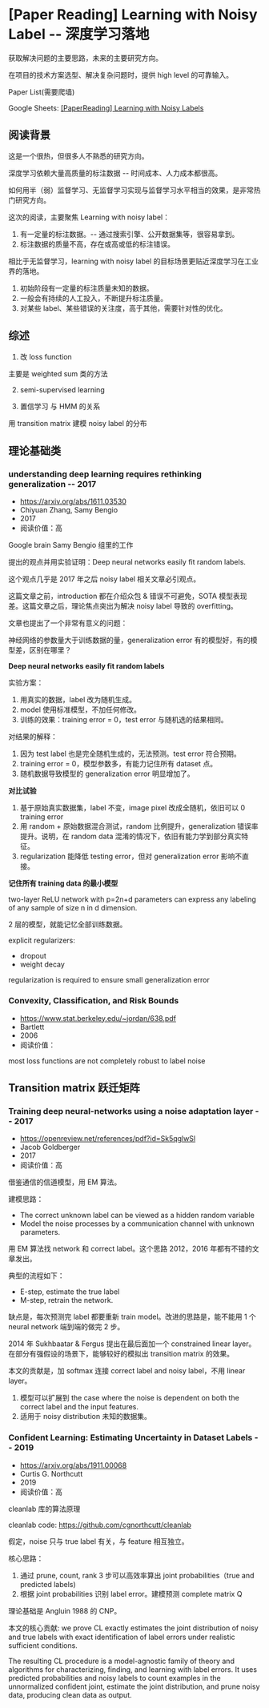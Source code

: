 # [Paper Reading] Learning with Noisy Label -- 深度学习落地

获取解决问题的主要思路，未来的主要研究方向。

在项目的技术方案选型、解决复杂问题时，提供 high level 的可靠输入。

Paper List(需要爬墙)

Google Sheets: [[PaperReading] Learning with Noisy Labels](https://docs.google.com/spreadsheets/d/130oiMLRnYHE0YFmULx_SMrHxc3i2CxtGbdxayt4avDc/edit#gid=0)


## 阅读背景

这是一个很热，但很多人不熟悉的研究方向。

深度学习依赖大量高质量的标注数据 -- 时间成本、人力成本都很高。

如何用半（弱）监督学习、无监督学习实现与监督学习水平相当的效果，是非常热门研究方向。

这次的阅读，主要聚焦 Learning with noisy label：

1. 有一定量的标注数据。-- 通过搜索引擎、公开数据集等，很容易拿到。
2. 标注数据的质量不高，存在或高或低的标注错误。

相比于无监督学习，learning with noisy label 的目标场景更贴近深度学习在工业界的落地。

1. 初始阶段有一定量的标注质量未知的数据。
2. 一般会有持续的人工投入，不断提升标注质量。
3. 对某些 label、某些错误的关注度，高于其他，需要针对性的优化。


## 综述

1. 改 loss function

主要是 weighted sum 类的方法

2. semi-supervised learning

3. 置信学习 与 HMM 的关系

用 transition matrix 建模 noisy label 的分布


## 理论基础类

### understanding deep learning requires rethinking generalization -- 2017

- https://arxiv.org/abs/1611.03530
- Chiyuan Zhang, Samy Bengio
- 2017
- 阅读价值：高

Google brain Samy Bengio 组里的工作

提出的观点并用实验证明：Deep neural networks easily fit random labels.

这个观点几乎是 2017 年之后 noisy label 相关文章必引观点。

这篇文章之前，introduction 都在介绍众包 & 错误不可避免，SOTA 模型表现差。这篇文章之后，理论焦点突出为解决 noisy label 导致的 overfitting。

文章也提出了一个非常有意义的问题：

神经网络的参数量大于训练数据的量，generalization error 有的模型好，有的模型差，区别在哪里？

__Deep neural networks easily fit random labels__

实验方案：

1. 用真实的数据，label 改为随机生成。
2. model 使用标准模型，不加任何修改。
3. 训练的效果：training error = 0，test error 与随机选的结果相同。

对结果的解释：

1. 因为 test label 也是完全随机生成的，无法预测。test error 符合预期。
2. training error = 0，模型参数多，有能力记住所有 dataset 点。
3. 随机数据导致模型的 generalization error 明显增加了。


__对比试验__

1. 基于原始真实数据集，label 不变，image pixel 改成全随机，依旧可以 0 training error
2. 用 random + 原始数据混合测试，random 比例提升，generalization 错误率提升。说明，在 random data 混淆的情况下，依旧有能力学到部分真实特征。
3. regularization 能降低 testing error，但对 generalization error 影响不直接。

__记住所有 training data 的最小模型__

two-layer ReLU network with p=2n+d parameters can express any labeling of any sample of size n in d dimension.

2 层的模型，就能记忆全部训练数据。

explicit regularizers:

- dropout
- weight decay

regularization is required to ensure small generalization error

### Convexity, Classification, and Risk Bounds

- https://www.stat.berkeley.edu/~jordan/638.pdf
- Bartlett
- 2006
- 阅读价值：

most loss functions are not completely robust to label noise

## Transition matrix 跃迁矩阵

### Training deep neural-networks using a noise adaptation layer -- 2017

- https://openreview.net/references/pdf?id=Sk5qglwSl
- Jacob Goldberger
- 2017
- 阅读价值：高

借鉴通信的信道模型，用 EM 算法。

建模思路：

- The correct unknown label can be viewed as a hidden random variable
- Model the noise processes by a communication channel with unknown parameters.

用 EM 算法找 network 和 correct label。这个思路 2012，2016 年都有不错的文章发出。

典型的流程如下：

- E-step, estimate the true label
- M-step, retrain the network.

缺点是，每次预测完 label 都要重新 train model。改进的思路是，能不能用 1 个 neural network 端到端的做完 2 步。

2014 年 Sukhbaatar & Fergus 提出在最后面加一个 constrained linear layer。在部分有强假设的场景下，能够较好的模拟出 transition matrix 的效果。

本文的贡献是，加 softmax 连接 correct label and noisy label，不用 linear layer。

1. 模型可以扩展到 the case where the noise is dependent on both the correct label and the input features.
2. 适用于 noisy distribution 未知的数据集。

### Confident Learning: Estimating Uncertainty in Dataset Labels -- 2019

- https://arxiv.org/abs/1911.00068
- Curtis G. Northcutt
- 2019
- 阅读价值：高

cleanlab 库的算法原理

cleanlab code: https://github.com/cgnorthcutt/cleanlab

假定，noise 只与 true label 有关，与 feature 相互独立。

核心思路：

1. 通过 prune, count, rank 3 步可以高效率算出 joint probabilities（true and predicted labels)
2. 根据 joint probabilities 识别 label error。建模预测 complete matrix Q

理论基础是 Angluin 1988 的 CNP。

本文的核心贡献: we prove CL exactly estimates the joint distribution of noisy and true labels with exact identification of label errors under realistic sufficient conditions.

The resulting CL procedure is a model-agnostic family of theory and algorithms for characterizing, finding, and learning with label errors. It uses predicted probabilities and noisy labels to count examples in the unnormalized confident joint, estimate the joint distribution, and prune noisy data, producing clean data as output.

